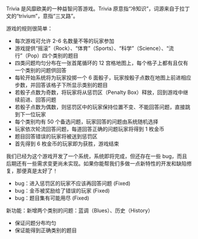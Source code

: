 Trivia 是风靡欧美的一种益智问答游戏。Trivia 原意指“冷知识”，词源来自于拉丁文的“trivium”，意指“三叉路”。

游戏的规则很简单：
- 每次游戏可允许 2-6 名数量不等的玩家参加
- 游戏提供“摇滚”（Rock）、“体育”（Sports）、“科学”（Science）、“流行”（Pop）四个类别的题目
- 四类问题均匀分布在一张首尾循环的 12 宫格地图上，每个格子上都有且仅有一个类别的问题供回答
- 每轮开始系统将为玩家投掷一个 6 面骰子，玩家按骰子点数在地图上前进相应步数，并回答该格子下所显示类别的题目
- 若骰子点数为奇数，将玩家将从惩罚区（Penalty Box）释放，回到游戏中继续前进、回答问题
- 若骰子点数为偶数，则惩罚区中的玩家保持位置不变、不能回答问题，直接跳到下一位玩家
- 每个类别均有 50 个备选问题，玩家回答的问题由系统随机选择
- 玩家依次轮流回答问题，每道回答正确的问题玩家将得到 1 枚金币
- 题目回答错误的玩家将被送到惩罚区
- 首先得到 6 枚金币的玩家即为获胜，游戏结束

我们已经为这个游戏开发了一个系统，系统即将完成，但还存在一些 bug，而且后期还有一些需求变更尚未实现。如果你能帮我们多做一点新特性的开发和缺陷修复，那便真是太好了！

- bug：进入惩罚区的玩家不应该再回答问题 (Fixed)
- bug：金币被奖励给了错误的玩家 (Fixed)
- bug：题目集有可能用尽 (Fixed)

新功能：新增两个类别的问题：蓝调（Blues）、历史（History）

- 保证问题分布均匀
- 保证能得到正确类别的题目